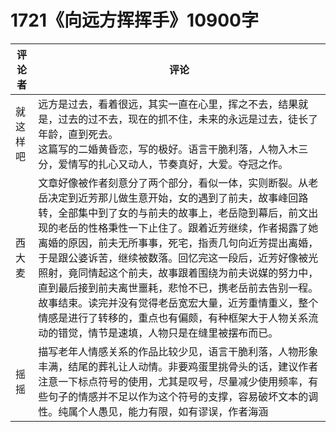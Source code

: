 # 1721《向远方挥挥手》10900字

评论者 | 评论 |
|---|---|
就这样吧|远方是过去，看着很远，其实一直在心里，挥之不去，结果就是，过去的过不去，现在的抓不住，未来的永远是过去，徒长了年龄，直到死去。<br/>这篇写的二婚黄昏恋，写的极好。语言干脆利落，人物入木三分，爱情写的扎心又动人，节奏真好，大爱。夺冠之作。
西大麦|文章好像被作者刻意分了两个部分，看似一体，实则断裂。从老岳决定到近芳那儿做生意开始，女的遇到了前夫，故事峰回路转，全部集中到了女的与前夫的故事上，老岳隐到幕后，前文出现的老岳的性格秉性一下止住了。跟着近芳继续，作者揭露了她离婚的原因，前夫无所事事，死宅，指责几句向近芳提出离婚，于是跟公婆诉苦，继续被数落。回忆完这一段后，近芳好像被光照射，竟同情起这个前夫，故事跟着围绕为前夫说媒的努力中，直到最后接到前夫离世噩耗，悲怆不已，携老岳前去告别一程。故事结束。读完并没有觉得老岳宽宏大量，近芳重情重义，整个情感是进行了转移的，重点也有偏颇，有种框架大于人物关系流动的错觉，情节是速填，人物只是在缝里被摆布而已。
摇摇|描写老年人情感关系的作品比较少见，语言干脆利落，人物形象丰满，结尾的葬礼让人动情。非要鸡蛋里挑骨头的话，建议作者注意一下标点符号的使用，尤其是叹号，尽量减少使用频率，有些句子的情感并不足以作为这个符号的支撑，容易破坏文本的调性。纯属个人愚见，能力有限，如有谬误，作者海涵

